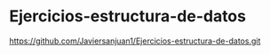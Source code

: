 # Ejercicios-estructura-de-datos
https://github.com/Javiersanjuan1/Ejercicios-estructura-de-datos.git
